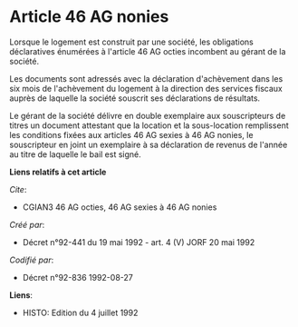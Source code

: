 # Article 46 AG nonies

Lorsque le logement est construit par une société, les obligations déclaratives énumérées à l'article 46 AG octies incombent
au gérant de la société.

Les documents sont adressés avec la déclaration d'achèvement dans les six mois de l'achèvement du logement à la direction des
services fiscaux auprès de laquelle la société souscrit ses déclarations de résultats.

Le gérant de la société délivre en double exemplaire aux souscripteurs de titres un document attestant que la location et la
sous-location remplissent les conditions fixées aux articles 46 AG sexies à 46 AG nonies, le souscripteur en joint un
exemplaire à sa déclaration de revenus de l'année au titre de laquelle le bail est signé.

**Liens relatifs à cet article**

_Cite_:

  - CGIAN3 46 AG octies, 46 AG sexies à 46 AG nonies

_Créé par_:

  - Décret n°92-441 du 19 mai 1992 - art. 4 (V) JORF 20 mai 1992

_Codifié par_:

  - Décret n°92-836 1992-08-27

**Liens**:

  - HISTO: Edition du 4 juillet 1992
